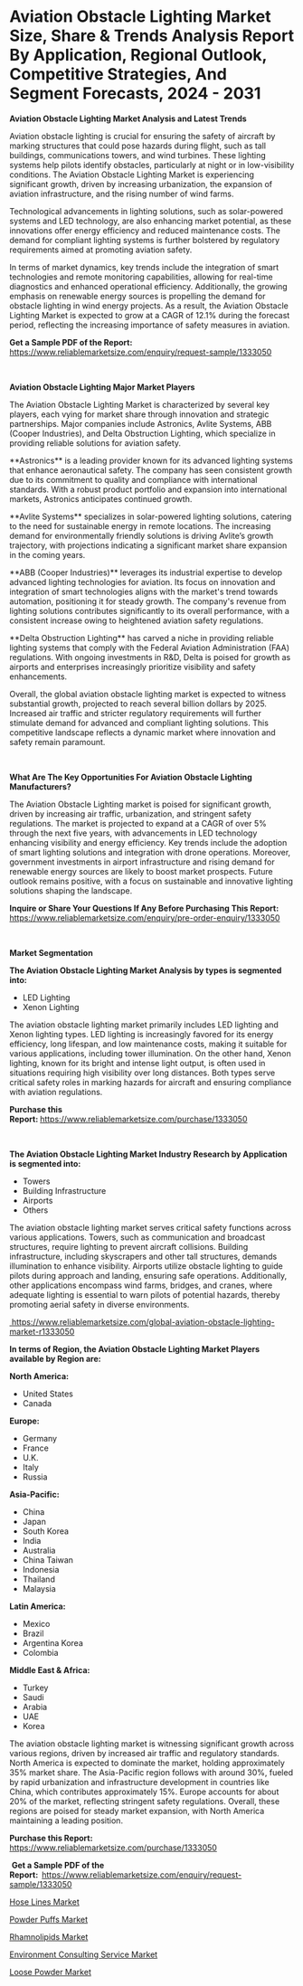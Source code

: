 <p><h1>Aviation Obstacle Lighting Market Size, Share & Trends Analysis Report By Application, Regional Outlook, Competitive Strategies, And Segment Forecasts, 2024 - 2031</h1></p><p><strong>Aviation Obstacle Lighting Market Analysis and Latest Trends</strong></p>
<p><p>Aviation obstacle lighting is crucial for ensuring the safety of aircraft by marking structures that could pose hazards during flight, such as tall buildings, communications towers, and wind turbines. These lighting systems help pilots identify obstacles, particularly at night or in low-visibility conditions. The Aviation Obstacle Lighting Market is experiencing significant growth, driven by increasing urbanization, the expansion of aviation infrastructure, and the rising number of wind farms. </p><p>Technological advancements in lighting solutions, such as solar-powered systems and LED technology, are also enhancing market potential, as these innovations offer energy efficiency and reduced maintenance costs. The demand for compliant lighting systems is further bolstered by regulatory requirements aimed at promoting aviation safety. </p><p>In terms of market dynamics, key trends include the integration of smart technologies and remote monitoring capabilities, allowing for real-time diagnostics and enhanced operational efficiency. Additionally, the growing emphasis on renewable energy sources is propelling the demand for obstacle lighting in wind energy projects. As a result, the Aviation Obstacle Lighting Market is expected to grow at a CAGR of 12.1% during the forecast period, reflecting the increasing importance of safety measures in aviation.</p></p>
<p><strong>Get a Sample PDF of the Report:&nbsp;</strong> <a href="https://www.reliablemarketsize.com/enquiry/request-sample/1333050?utm_campaign=1838&utm_medium=2&utm_source=Github&utm_content=ia&utm_term=11122024&utm_id=aviation-obstacle-lighting">https://www.reliablemarketsize.com/enquiry/request-sample/1333050</a></p>
<p>&nbsp;</p>
<p><strong>Aviation Obstacle Lighting Major Market Players</strong></p>
<p><p>The Aviation Obstacle Lighting Market is characterized by several key players, each vying for market share through innovation and strategic partnerships. Major companies include Astronics, Avlite Systems, ABB (Cooper Industries), and Delta Obstruction Lighting, which specialize in providing reliable solutions for aviation safety.</p><p>**Astronics** is a leading provider known for its advanced lighting systems that enhance aeronautical safety. The company has seen consistent growth due to its commitment to quality and compliance with international standards. With a robust product portfolio and expansion into international markets, Astronics anticipates continued growth.</p><p>**Avlite Systems** specializes in solar-powered lighting solutions, catering to the need for sustainable energy in remote locations. The increasing demand for environmentally friendly solutions is driving Avlite’s growth trajectory, with projections indicating a significant market share expansion in the coming years.</p><p>**ABB (Cooper Industries)** leverages its industrial expertise to develop advanced lighting technologies for aviation. Its focus on innovation and integration of smart technologies aligns with the market's trend towards automation, positioning it for steady growth. The company's revenue from lighting solutions contributes significantly to its overall performance, with a consistent increase owing to heightened aviation safety regulations.</p><p>**Delta Obstruction Lighting** has carved a niche in providing reliable lighting systems that comply with the Federal Aviation Administration (FAA) regulations. With ongoing investments in R&D, Delta is poised for growth as airports and enterprises increasingly prioritize visibility and safety enhancements.</p><p>Overall, the global aviation obstacle lighting market is expected to witness substantial growth, projected to reach several billion dollars by 2025. Increased air traffic and stricter regulatory requirements will further stimulate demand for advanced and compliant lighting solutions. This competitive landscape reflects a dynamic market where innovation and safety remain paramount.</p></p>
<p>&nbsp;</p>
<p><strong>What Are The Key Opportunities For Aviation Obstacle Lighting Manufacturers?</strong></p>
<p><p>The Aviation Obstacle Lighting market is poised for significant growth, driven by increasing air traffic, urbanization, and stringent safety regulations. The market is projected to expand at a CAGR of over 5% through the next five years, with advancements in LED technology enhancing visibility and energy efficiency. Key trends include the adoption of smart lighting solutions and integration with drone operations. Moreover, government investments in airport infrastructure and rising demand for renewable energy sources are likely to boost market prospects. Future outlook remains positive, with a focus on sustainable and innovative lighting solutions shaping the landscape.</p></p>
<p><strong>Inquire or Share Your Questions If Any Before Purchasing This Report:</strong> <a href="https://www.reliablemarketsize.com/enquiry/pre-order-enquiry/1333050?utm_campaign=1838&utm_medium=2&utm_source=Github&utm_content=ia&utm_term=11122024&utm_id=aviation-obstacle-lighting">https://www.reliablemarketsize.com/enquiry/pre-order-enquiry/1333050</a></p>
<p>&nbsp;</p>
<p><strong>Market Segmentation</strong></p>
<p><strong>The Aviation Obstacle Lighting Market Analysis by types is segmented into:</strong></p>
<p><ul><li>LED Lighting</li><li>Xenon Lighting</li></ul></p>
<p><p>The aviation obstacle lighting market primarily includes LED lighting and Xenon lighting types. LED lighting is increasingly favored for its energy efficiency, long lifespan, and low maintenance costs, making it suitable for various applications, including tower illumination. On the other hand, Xenon lighting, known for its bright and intense light output, is often used in situations requiring high visibility over long distances. Both types serve critical safety roles in marking hazards for aircraft and ensuring compliance with aviation regulations.</p></p>
<p><strong>Purchase this Report:&nbsp;</strong><a href="https://www.reliablemarketsize.com/purchase/1333050?utm_campaign=1838&utm_medium=2&utm_source=Github&utm_content=ia&utm_term=11122024&utm_id=aviation-obstacle-lighting">https://www.reliablemarketsize.com/purchase/1333050</a></p>
<p>&nbsp;</p>
<p><strong>The Aviation Obstacle Lighting Market Industry Research by Application is segmented into:</strong></p>
<p><ul><li>Towers</li><li>Building Infrastructure</li><li>Airports</li><li>Others</li></ul></p>
<p><p>The aviation obstacle lighting market serves critical safety functions across various applications. Towers, such as communication and broadcast structures, require lighting to prevent aircraft collisions. Building infrastructure, including skyscrapers and other tall structures, demands illumination to enhance visibility. Airports utilize obstacle lighting to guide pilots during approach and landing, ensuring safe operations. Additionally, other applications encompass wind farms, bridges, and cranes, where adequate lighting is essential to warn pilots of potential hazards, thereby promoting aerial safety in diverse environments.</p></p>
<p><a href="https://www.reliablemarketsize.com/global-aviation-obstacle-lighting-market-r1333050?utm_campaign=1838&utm_medium=2&utm_source=Github&utm_content=ia&utm_term=11122024&utm_id=aviation-obstacle-lighting">&nbsp;https://www.reliablemarketsize.com/global-aviation-obstacle-lighting-market-r1333050</a></p>
<p><strong>In terms of Region, the Aviation Obstacle Lighting Market Players available by Region are:</strong></p>
<p>
    <p> <strong> North America: </strong>
        <ul>
            <li>United States</li>
            <li>Canada</li>
        </ul>
        </p> 
    <p> <strong> Europe: </strong>
        <ul>
            <li>Germany</li>
            <li>France</li>
            <li>U.K.</li>
            <li>Italy</li>
            <li>Russia</li>
        </ul>
        </p> 
    <p> <strong> Asia-Pacific: </strong>
        <ul>
            <li>China</li>
            <li>Japan</li>
            <li>South Korea</li>
            <li>India</li>
            <li>Australia</li>
            <li>China Taiwan</li>
            <li>Indonesia</li>
            <li>Thailand</li>
            <li>Malaysia</li>
        </ul>
        </p> 
    <p> <strong> Latin America: </strong>
        <ul>
            <li>Mexico</li>
            <li>Brazil</li>
            <li>Argentina Korea</li>
            <li>Colombia</li>
        </ul>
        </p> 
    <p> <strong> Middle East & Africa: </strong>
        <ul>
            <li>Turkey</li>
            <li>Saudi</li>
            <li>Arabia</li>
            <li>UAE</li>
            <li>Korea</li>
        </ul>
    </p>
    </p>
<p><p>The aviation obstacle lighting market is witnessing significant growth across various regions, driven by increased air traffic and regulatory standards. North America is expected to dominate the market, holding approximately 35% market share. The Asia-Pacific region follows with around 30%, fueled by rapid urbanization and infrastructure development in countries like China, which contributes approximately 15%. Europe accounts for about 20% of the market, reflecting stringent safety regulations. Overall, these regions are poised for steady market expansion, with North America maintaining a leading position.</p></p>
<p><strong>Purchase this Report: </strong><a href="https://www.reliablemarketsize.com/purchase/1333050?utm_campaign=1838&utm_medium=2&utm_source=Github&utm_content=ia&utm_term=11122024&utm_id=aviation-obstacle-lighting">https://www.reliablemarketsize.com/purchase/1333050</a></p>
<p>&nbsp;<strong>Get a Sample PDF of the Report:&nbsp;&nbsp;</strong><a href="https://www.reliablemarketsize.com/enquiry/request-sample/1333050?utm_campaign=1838&utm_medium=2&utm_source=Github&utm_content=ia&utm_term=11122024&utm_id=aviation-obstacle-lighting">https://www.reliablemarketsize.com/enquiry/request-sample/1333050</a></p>
<p><strong></strong></p>
<p><p><a href="https://www.linkedin.com/pulse/global-hose-lines-market-research-report-industry-overview-trends-dnync?utm_campaign=1838&utm_medium=2&utm_source=Github&utm_content=ia&utm_term=11122024&utm_id=aviation-obstacle-lighting">Hose Lines Market</a></p><p><a href="https://www.linkedin.com/pulse/p-factrackr-ho6he?utm_campaign=1838&utm_medium=2&utm_source=Github&utm_content=ia&utm_term=11122024&utm_id=aviation-obstacle-lighting">Powder Puffs Market</a></p><p><a href="https://www.linkedin.com/pulse/financial-insights-market-potential-rhamnolipids-research-b4vhc?utm_campaign=1838&utm_medium=2&utm_source=Github&utm_content=ia&utm_term=11122024&utm_id=aviation-obstacle-lighting">Rhamnolipids Market</a></p><p><a href="https://github.com/pizolina/Market-Research-Report-List-6/blob/main/environment-consulting-service-market.md?utm_campaign=1838&utm_medium=2&utm_source=Github&utm_content=ia&utm_term=11122024&utm_id=aviation-obstacle-lighting">Environment Consulting Service Market</a></p><p><a href="https://www.linkedin.com/pulse/overview-clarion-insight-bmubc?utm_campaign=1838&utm_medium=2&utm_source=Github&utm_content=ia&utm_term=11122024&utm_id=aviation-obstacle-lighting">Loose Powder Market</a></p></p>